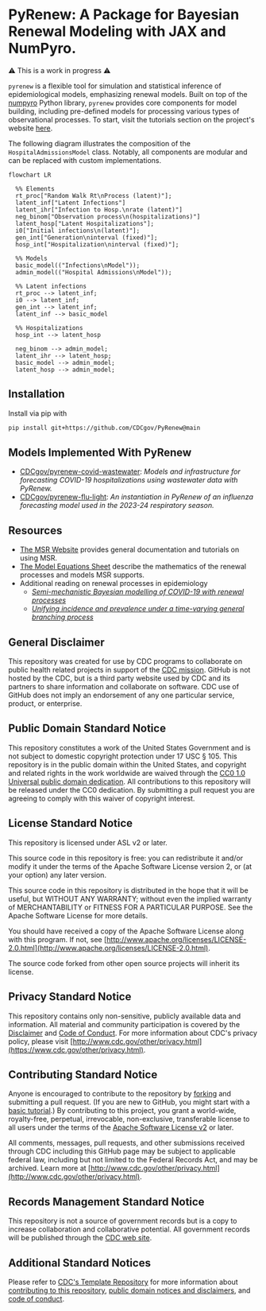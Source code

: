 # PyRenew: A Package for Bayesian Renewal Modeling with JAX and NumPyro.

⚠️ This is a work in progress ⚠️

`pyrenew` is a flexible tool for simulation and statistical inference of epidemiological models, emphasizing renewal models. Built on top of the [numpyro](https://num.pyro.ai/) Python library, `pyrenew` provides core components for model building, including pre-defined models for processing various types of observational processes. To start, visit the tutorials section on the project's website [here](https://cdcgov.github.io/PyRenew/tutorials/index.html).

The following diagram illustrates the composition of the `HospitalAdmissionsModel` class. Notably, all components are modular and can be replaced with custom implementations.

```mermaid
flowchart LR

  %% Elements
  rt_proc["Random Walk Rt\nProcess (latent)"];
  latent_inf["Latent Infections"]
  latent_ihr["Infection to Hosp.\nrate (latent)"]
  neg_binom["Observation process\n(hospitalizations)"]
  latent_hosp["Latent Hospitalizations"];
  i0["Initial infections\n(latent)"];
  gen_int["Generation\ninterval (fixed)"];
  hosp_int["Hospitalization\ninterval (fixed)"];

  %% Models
  basic_model(("Infections\nModel"));
  admin_model(("Hospital Admissions\nModel"));

  %% Latent infections
  rt_proc --> latent_inf;
  i0 --> latent_inf;
  gen_int --> latent_inf;
  latent_inf --> basic_model

  %% Hospitalizations
  hosp_int --> latent_hosp

  neg_binom --> admin_model;
  latent_ihr --> latent_hosp;
  basic_model --> admin_model;
  latent_hosp --> admin_model;
```

## Installation

Install via pip with

```bash
pip install git+https://github.com/CDCgov/PyRenew@main
```

## Models Implemented With PyRenew

- [CDCgov/pyrenew-covid-wastewater](https://github.com/CDCgov/pyrenew-covid-wastewater): _Models and infrastructure for forecasting COVID-19 hospitalizations using wastewater data with PyRenew._
- [CDCgov/pyrenew-flu-light](https://github.com/CDCgov/pyrenew-flu-light/): _An instantiation in PyRenew of an influenza forecasting model used in the 2023-24 respiratory season._

## Resources

* [The MSR Website](https://cdcgov.github.io/PyRenew/tutorials/index.html) provides general documentation and tutorials on using MSR.
* [The Model Equations Sheet](https://github.com/CDCgov/PyRenew/blob/main/equations.md) describe the mathematics of the renewal processes and models MSR supports.
* Additional reading on renewal processes in epidemiology
  * [_Semi-mechanistic Bayesian modelling of COVID-19 with renewal processes_](https://academic.oup.com/jrsssa/article-pdf/186/4/601/54770289/qnad030.pdf)
  * [_Unifying incidence and prevalence under a time-varying general branching process_](https://link.springer.com/content/pdf/10.1007/s00285-023-01958-w.pdf)

## General Disclaimer

This repository was created for use by CDC programs to collaborate on public health related projects in support of the [CDC mission](https://www.cdc.gov/about/organization/mission.htm).  GitHub is not hosted by the CDC, but is a third party website used by CDC and its partners to share information and collaborate on software. CDC use of GitHub does not imply an endorsement of any one particular service, product, or enterprise.

## Public Domain Standard Notice

This repository constitutes a work of the United States Government and is not
subject to domestic copyright protection under 17 USC § 105. This repository is in
the public domain within the United States, and copyright and related rights in
the work worldwide are waived through the [CC0 1.0 Universal public domain dedication](https://creativecommons.org/publicdomain/zero/1.0/).
All contributions to this repository will be released under the CC0 dedication. By
submitting a pull request you are agreeing to comply with this waiver of
copyright interest.

## License Standard Notice

This repository is licensed under ASL v2 or later.

This source code in this repository is free: you can redistribute it and/or modify it under
the terms of the Apache Software License version 2, or (at your option) any
later version.

This source code in this repository is distributed in the hope that it will be useful, but WITHOUT ANY
WARRANTY; without even the implied warranty of MERCHANTABILITY or FITNESS FOR A
PARTICULAR PURPOSE. See the Apache Software License for more details.

You should have received a copy of the Apache Software License along with this
program. If not, see [http://www.apache.org/licenses/LICENSE-2.0.html](http://www.apache.org/licenses/LICENSE-2.0.html).

The source code forked from other open source projects will inherit its license.

## Privacy Standard Notice

This repository contains only non-sensitive, publicly available data and
information. All material and community participation is covered by the
[Disclaimer](https://github.com/CDCgov/template/blob/master/DISCLAIMER.md)
and [Code of Conduct](https://github.com/CDCgov/template/blob/master/code-of-conduct.md).
For more information about CDC's privacy policy, please visit [http://www.cdc.gov/other/privacy.html](https://www.cdc.gov/other/privacy.html).

## Contributing Standard Notice

Anyone is encouraged to contribute to the repository by [forking](https://help.github.com/articles/fork-a-repo)
and submitting a pull request. (If you are new to GitHub, you might start with a
[basic tutorial](https://help.github.com/articles/set-up-git).) By contributing
to this project, you grant a world-wide, royalty-free, perpetual, irrevocable,
non-exclusive, transferable license to all users under the terms of the
[Apache Software License v2](http://www.apache.org/licenses/LICENSE-2.0.html) or
later.

All comments, messages, pull requests, and other submissions received through
CDC including this GitHub page may be subject to applicable federal law, including but not limited to the Federal Records Act, and may be archived. Learn more at [http://www.cdc.gov/other/privacy.html](http://www.cdc.gov/other/privacy.html).

## Records Management Standard Notice

This repository is not a source of government records but is a copy to increase
collaboration and collaborative potential. All government records will be
published through the [CDC web site](http://www.cdc.gov).

## Additional Standard Notices

Please refer to [CDC's Template Repository](https://github.com/CDCgov/template)
for more information about [contributing to this repository](https://github.com/CDCgov/template/blob/master/CONTRIBUTING.md),
[public domain notices and disclaimers](https://github.com/CDCgov/template/blob/master/DISCLAIMER.md),
and [code of conduct](https://github.com/CDCgov/template/blob/master/code-of-conduct.md).
